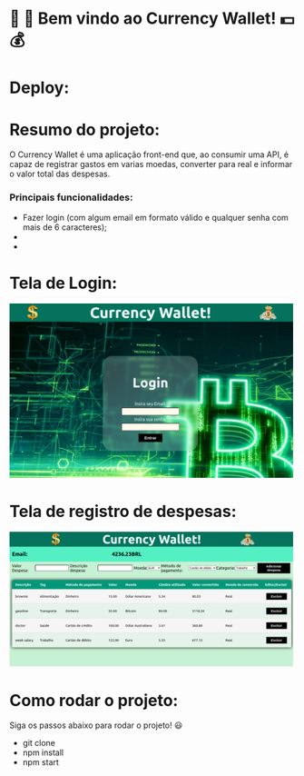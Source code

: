 <h1>🤑 💸 Bem vindo ao Currency Wallet! 💵 💰</h1>

# Deploy:



# Resumo do projeto:

<p>O Currency Wallet é uma aplicação front-end que, ao consumir uma API, é capaz de registrar gastos em varias moedas, converter para real e informar o valor total das despesas.</p>

<h3>Principais funcionalidades:</h3>

  - Fazer login (com algum email em formato válido e qualquer senha com mais de 6 caracteres);
  - 
  - 
# Tela de Login:

<img src='./public/loginWallet.png' alt='loginImage' width='500'/>

# Tela de registro de despesas:

<img src='./public/LoginWalletTable.png' alt='tableImage' width='500'/>

# Como rodar o projeto:

<p>Siga os passos abaixo para rodar o projeto! 😃</p>

- git clone
- npm install
- npm start